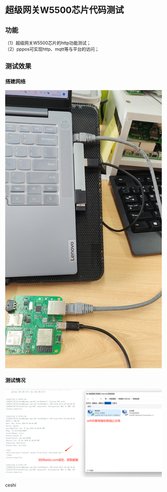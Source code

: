 # 超级网关W5500芯片代码测试

## 功能
（1）超级网关W5500芯片的http功能测试；  
（2）pppos可实现http、mqtt等与平台的访问； 


## 测试效果
###  搭建网络
![](doc/网络搭建.jpg)
###  测试情况
![](doc/测试网络.png)

ceshi

